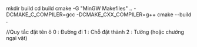 mkdir build
cd build
cmake -G "MinGW Makefiles" .. -DCMAKE_C_COMPILER=gcc -DCMAKE_CXX_COMPILER=g++
cmake --build .

//Quy tắc đặt tên ô
0 : Đường đi
1 : Chỗ đặt thành
2 : Tường (hoặc chướng ngại vật)
